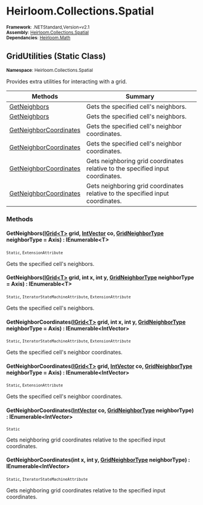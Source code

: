 # Heirloom.Collections.Spatial

<small>**Framework**: .NETStandard,Version=v2.1</small>  
<small>**Assembly**: [Heirloom.Collections.Spatial](../Heirloom.Collections.Spatial/Heirloom.Collections.Spatial.md)</small>  
<small>**Dependancies**: [Heirloom.Math](../Heirloom.Math/Heirloom.Math.md)</small>  

## GridUtilities (Static Class)
<small>**Namespace**: Heirloom.Collections.Spatial</sub></small>  

Provides extra utilities for interacting with a grid.

| Methods                                   | Summary                                                                        |
|-------------------------------------------|--------------------------------------------------------------------------------|
| [GetNeighbors<T>](#GET4A714195)           | Gets the specified cell's neighbors.                                           |
| [GetNeighbors<T>](#GET6537BD34)           | Gets the specified cell's neighbors.                                           |
| [GetNeighborCoordinates<T>](#GETE578E7E8) | Gets the specified cell's neighbor coordinates.                                |
| [GetNeighborCoordinates<T>](#GET5E76C37D) | Gets the specified cell's neighbor coordinates.                                |
| [GetNeighborCoordinates](#GETB5329BCB)    | Gets neighboring grid coordinates relative to the specified input coordinates. |
| [GetNeighborCoordinates](#GETFFBC511E)    | Gets neighboring grid coordinates relative to the specified input coordinates. |

### Methods

#### <a name="GET4A714195"></a>GetNeighbors<T>([IGrid\<T>](Heirloom.Collections.Spatial.IGrid[T].md) grid, [IntVector](../Heirloom.Math/Heirloom.Math.IntVector.md) co, [GridNeighborType](Heirloom.Collections.Spatial.GridNeighborType.md) neighborType = Axis) : IEnumerable\<T>
<small>`Static`, `ExtensionAttribute`</small>

Gets the specified cell's neighbors.


#### <a name="GET6537BD34"></a>GetNeighbors<T>([IGrid\<T>](Heirloom.Collections.Spatial.IGrid[T].md) grid, int x, int y, [GridNeighborType](Heirloom.Collections.Spatial.GridNeighborType.md) neighborType = Axis) : IEnumerable\<T>
<small>`Static`, `IteratorStateMachineAttribute`, `ExtensionAttribute`</small>

Gets the specified cell's neighbors.


#### <a name="GETE578E7E8"></a>GetNeighborCoordinates<T>([IGrid\<T>](Heirloom.Collections.Spatial.IGrid[T].md) grid, int x, int y, [GridNeighborType](Heirloom.Collections.Spatial.GridNeighborType.md) neighborType = Axis) : IEnumerable\<IntVector>
<small>`Static`, `IteratorStateMachineAttribute`, `ExtensionAttribute`</small>

Gets the specified cell's neighbor coordinates.


#### <a name="GET5E76C37D"></a>GetNeighborCoordinates<T>([IGrid\<T>](Heirloom.Collections.Spatial.IGrid[T].md) grid, [IntVector](../Heirloom.Math/Heirloom.Math.IntVector.md) co, [GridNeighborType](Heirloom.Collections.Spatial.GridNeighborType.md) neighborType = Axis) : IEnumerable\<IntVector>
<small>`Static`, `ExtensionAttribute`</small>

Gets the specified cell's neighbor coordinates.


#### <a name="GETB5329BCB"></a>GetNeighborCoordinates([IntVector](../Heirloom.Math/Heirloom.Math.IntVector.md) co, [GridNeighborType](Heirloom.Collections.Spatial.GridNeighborType.md) neighborType) : IEnumerable\<IntVector>
<small>`Static`</small>

Gets neighboring grid coordinates relative to the specified input coordinates.


#### <a name="GETFFBC511E"></a>GetNeighborCoordinates(int x, int y, [GridNeighborType](Heirloom.Collections.Spatial.GridNeighborType.md) neighborType) : IEnumerable\<IntVector>
<small>`Static`, `IteratorStateMachineAttribute`</small>

Gets neighboring grid coordinates relative to the specified input coordinates.


